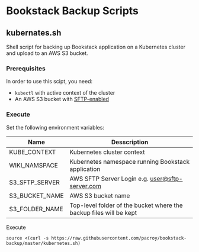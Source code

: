 # Bookstack Backup Scripts

## kubernates.sh

Shell script for backing up Bookstack application on a Kubernetes cluster and upload to an AWS S3 bucket.

### Prerequisites

In order to use this scipt, you need:

- `kubectl` with active context of the cluster
- An AWS S3 bucket with [SFTP-enabled](https://docs.aws.amazon.com/transfer/latest/userguide/what-is-aws-transfer-for-sftp.html)

### Execute

Set the following environment variables:

| Name | Desscription |
| --- | --- |
| KUBE_CONTEXT | Kubernetes cluster context | 
| WIKI_NAMSPACE | Kubernetes namespace running Bookstack application |
| S3_SFTP_SERVER | AWS SFTP Server Login e.g. user@sftp-server.com |
| S3_BUCKET_NAME | AWS S3 bucket name |
| S3_FOLDER_NAME | Top-level folder of the bucket where the backup files will be kept |

Execute

```
source <(curl -s https://raw.githubusercontent.com/pacroy/bookstack-backup/master/kubernetes.sh)
```